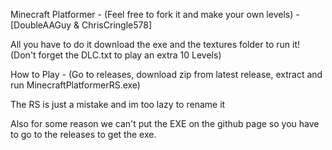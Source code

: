Minecraft Platformer - (Feel free to fork it and make your own levels) - [DoubleAAGuy & ChrisCringle578]

All you have to do it download the exe and the textures folder to run it! (Don't forget the DLC.txt to play an extra 10 Levels)

How to Play - (Go to releases, download zip from latest release, extract and run MinecraftPlatformerRS.exe)

The RS is just a mistake and im too lazy to rename it

Also for some reason we can't put the EXE on the github page so you have to go to the releases to get the exe.

